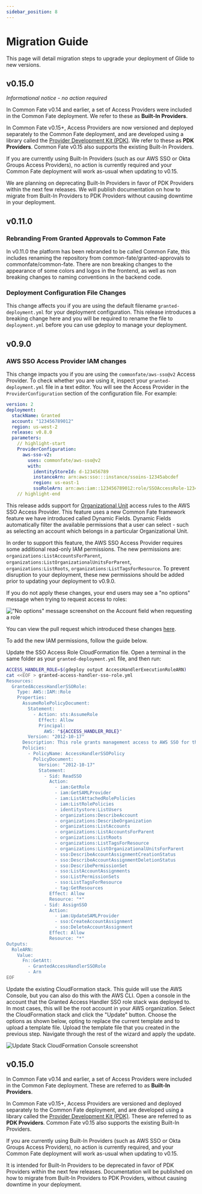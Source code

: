 ```yaml
---
sidebar_position: 8
---
```


# Migration Guide

This page will detail migration steps to upgrade your deployment of Glide to new versions.

## v0.15.0

_Informational notice - no action required_

In Common Fate v0.14 and earlier, a set of Access Providers were included in the Common Fate deployment. We refer to these as **Built-In Providers**.

In Common Fate v0.15+, Access Providers are now versioned and deployed separately to the Common Fate deployment, and are developed using a library called the [Provider Development Kit (PDK)](https://github.com/common-fate/commonfate-provider-core). We refer to these as **PDK Providers**. Common Fate v0.15 also supports the existing Built-In Providers.

If you are currently using Built-In Providers (such as our AWS SSO or Okta Groups Access Providers), no action is currently required and your Common Fate deployment will work as-usual when updating to v0.15.

We are planning on deprecating Built-In Providers in favor of PDK Providers within the next few releases. We will publish documentation on how to migrate from Built-In Providers to PDK Providers without causing downtime in your deployment.

## v0.11.0

### Rebranding From Granted Approvals to Common Fate

In v0.11.0 the platform has been rebranded to be called Common Fate, this includes renaming the repository from common-fate/granted-approvals to commonfate/common-fate.
There are non breaking changes to the appearance of some colors and logos in the frontend, as well as non breaking changes to naming conventions in the backend code.

### Deployment Configuration File Changes

This change affects you if you are using the default filename `granted-deployment.yml` for your deployment configuration. This release introduces a breaking change here and you will be required to rename the file to `deployment.yml` before you can use gdeploy to manage your deployment.

## v0.9.0

### AWS SSO Access Provider IAM changes

This change impacts you if you are using the `commonfate/aws-sso@v2` Access Provider. To check whether you are using it, inspect your `granted-deployment.yml` file in a text editor. You will see the Access Provider in the `ProviderConfiguration` section of the configuration file. For example:

```yaml
version: 2
deployment:
  stackName: Granted
  account: "123456789012"
  region: us-west-2
  release: v0.8.0
  parameters:
    // highlight-start
    ProviderConfiguration:
      aws-sso-v2:
        uses: commonfate/aws-sso@v2
        with:
          identityStoreId: d-123456789
          instanceArn: arn:aws:sso:::instance/ssoins-12345abcdef
          region: us-east-1
          ssoRoleArn: arn:aws:iam::123456789012:role/SSOAccessRole-12345678abcdef
    // highlight-end
```

This release adds support for [Organizational Unit](https://docs.aws.amazon.com/organizations/latest/userguide/orgs_manage_ous.html) access rules to the AWS SSO Access Provider. This feature uses a new Common Fate framework feature we have introduced called Dynamic Fields. Dynamic Fields automatically filter the available permissions that a user can select - such as selecting an account which belongs in a particular Organizational Unit.

In order to support this feature, the AWS SSO Access Provider requires some additional read-only IAM permissions. The new permissions are: `organizations:ListAccountsForParent`, `organizations:ListOrganizationalUnitsForParent`, `organizations:ListRoots`, `organizations:ListTagsForResource`. To prevent disruption to your deployment, these new permissions should be added prior to updating your deployment to v0.9.0.

If you do not apply these changes, your end users may see a "no options" message when trying to request access to roles:

!["No options" message screenshot on the Account field when requesting a role](/img/migration/no-accounts.png)

You can view the pull request which introduced these changes [here](https://github.com/common-fate/common-fate/pull/332/files).

To add the new IAM permissions, follow the guide below.

Update the SSO Access Role CloudFormation file. Open a terminal in the same folder as your `granted-deployment.yml` file, and then run:

```bash
ACCESS_HANDLER_ROLE=$(gdeploy output AccessHandlerExecutionRoleARN)
cat <<EOF > granted-access-handler-sso-role.yml
Resources:
  GrantedAccessHandlerSSORole:
    Type: AWS::IAM::Role
    Properties:
      AssumeRolePolicyDocument:
        Statement:
          - Action: sts:AssumeRole
            Effect: Allow
            Principal:
              AWS: "${ACCESS_HANDLER_ROLE}"
        Version: "2012-10-17"
      Description: This role grants management access to AWS SSO for the Granted Access Handler.
      Policies:
        - PolicyName: AccessHandlerSSOPolicy
          PolicyDocument:
            Version: "2012-10-17"
            Statement:
              - Sid: ReadSSO
                Action:
                  - iam:GetRole
                  - iam:GetSAMLProvider
                  - iam:ListAttachedRolePolicies
                  - iam:ListRolePolicies
                  - identitystore:ListUsers
                  - organizations:DescribeAccount
                  - organizations:DescribeOrganization
                  - organizations:ListAccounts
                  - organizations:ListAccountsForParent
                  - organizations:ListRoots
                  - organizations:ListTagsForResource
                  - organizations:ListOrganizationalUnitsForParent
                  - sso:DescribeAccountAssignmentCreationStatus
                  - sso:DescribeAccountAssignmentDeletionStatus
                  - sso:DescribePermissionSet
                  - sso:ListAccountAssignments
                  - sso:ListPermissionSets
                  - sso:ListTagsForResource
                  - tag:GetResources
                Effect: Allow
                Resource: "*"
              - Sid: AssignSSO
                Action:
                  - iam:UpdateSAMLProvider
                  - sso:CreateAccountAssignment
                  - sso:DeleteAccountAssignment
                Effect: Allow
                Resource: "*"
Outputs:
  RoleARN:
    Value:
      Fn::GetAtt:
        - GrantedAccessHandlerSSORole
        - Arn
EOF
```

Update the existing CloudFormation stack. This guide will use the AWS Console, but you can also do this with the AWS CLI. Open a console in the account that the Granted Access Handler SSO role stack was deployed to. In most cases, this will be the root account in your AWS organization. Select the CloudFormation stack and click the "Update" button. Choose the options as shown below, opting to replace the current template and to upload a template file. Upload the template file that you created in the previous step. Navigate through the rest of the wizard and apply the update.

![Update Stack CloudFormation Console screenshot](/img/migration/update-stack.png)

## v0.15.0

In Common Fate v0.14 and earlier, a set of Access Providers were included in the Common Fate deployment. These are referred to as **Built-In Providers**.

In Common Fate v0.15+, Access Providers are versioned and deployed separately to the Common Fate deployment, and are developed using a library called the [Provider Development Kit (PDK)](https://github.com/common-fate/commonfate-provider-core). These are referred to as **PDK Providers**. Common Fate v0.15 also supports the existing Built-In Providers.

If you are currently using Built-In Providers (such as AWS SSO or Okta Groups Access Providers), no action is currently required, and your Common Fate deployment will work as-usual when updating to v0.15.

It is intended for Built-In Providers to be deprecated in favor of PDK Providers within the next few releases. Documentation will be published on how to migrate from Built-In Providers to PDK Providers, without causing downtime in your deployment.
